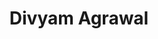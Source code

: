 ---
layout: page
title: Divyam Agrawal
description: IMtech student, Project- Data-anonimizer
img: 
importance: 4
category: current
redirect: https://divyamagwl.github.io/
---